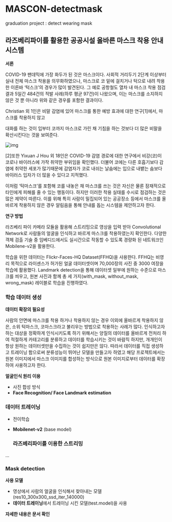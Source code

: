 # MASCON-detectmask
graduation project : detect wearing mask


## 라즈베리파이를 활용한 공공시설 올바른 마스크 착용 안내 시스템



**서론**

COVID-19 팬데믹에 가장 화두가 된 것은 마스크이다. 사회적 거리두기 2단계 이상부터 실내 전체 마스크 착용을 의무화하였으나, 마스크로 코 밑에 걸치거나 턱으로 내려 착용한 이른바 ‘턱스크’의 경우가 많이 발견된다. 그 예로 공항철도 열차 내 마스크 착용 점검 결과 5일간 484건의 적발 사례(하루 평균 97건)이 나왔으며, 이는 마스크를 소지하지 않은 것 뿐 아니라 위와 같은 경우를 포함한 결과이다.

  Christian 외 1인은 비말 감염에 있어 마스크를 통한 예방 효과에 대한 연구[1]에서, 마스크를 착용하지 않고 

대화를 하는 것이 입부터 코까지 마스크로 가린 채 기침을 하는 것보다 더 많은 비말을 확산시킨다는 것을 보여준다.

 ![img](https://lh5.googleusercontent.com/BhHNgS-z_-FpIZE_X_87Lo1uj98dR1F_80I0PVmKAoaVyrS2x_JOY5oScNTmb6lhubdEYdVRKd7FxXr0V-fhybfUCeQs-wkK909prAjUUPnKMbD5dM1Cp7Uy4WqZW6n9V9-sJzJUcH8)

[2]또한 Yixuan J Hou 외 18인은 COVID-19 감염 경로에 대한 연구에서 비강(코)이 코로나 바이러스에 가작 취약한 부위임을 확인했다. 더불어 코에는 다른 호흡기보다 감염에 취약한 세포가 많기때문에 감염자가 코로 내쉬는 날숨에는 입으로 내뱉는 숨보다 바이러스 입자가 더 많을 수 있다고 지적했다.

  이처럼 ‘턱마스크’를 포함해 코를 내놓은 채 마스크를 쓰는 것은 자신은 물론 잠재적으로 타인에게 피해를 줄 수 있는 행동이다. 하지만 이러한 착용 실태를 수시로 점검하는 것은 많은 제약이 따른다. 이를 위해 특히 사람이 밀집되어 있는 공공장소 등에서 마스크를 올바르게 착용하지 않은 경우 알림음을 통해 안내를 돕는 시스템을 제안하고자 한다.

**연구 방법**

   라즈베리 파이 카메라 모듈을 활용해 스트리밍으로 영상을 입력 받아 Convolutional Network로 사람들의 얼굴을 인식하고 바르게 마스크를 착용하였는지 확인한다. 다양한 객체 검출 기술 중 임베디드에서도 실시간으로 작동할 수 있도록 경량화 된 네트워크인 Mobilene-v2을 활용한다. 

  학습을 위한 데이터는 Flickr-Faces-HQ Dataset(FFHQ)을 사용한다. FFHQ는 비영리 목적으로 라이센스가 허가된 얼굴 데이터셋이며 70,000장의 사진 중 3000 여장을 학습에 활용했다. Landmark detection을 통해 데이터셋 일부에 원하는 수준으로 마스크를 씌우고, 원본 사진과 함께 총 세 가지(with_mask, without_mask, wrong_mask) 레이블로 학습을 진행하였다. 



### 학습 데이터 생성

**데이터 확장의 필요성** 

 사람의 안면에 마스크를 착용 하거나 착용하지 않는 경우 이외에 올바르게 착용하지 않은, 소위 턱마스크, 코마스크라고 불리우는 방법으로 착용하는 사례가 많다. 인식하고자 하는 대상을 정확하게 인식시키도록 하기 위해서는 양질의 데이터를 올바르게 전처리 하여 적절하게 카테고리를 분류하고 데이터를 학습시키는 것이 바람직 하지만, 개개인이 항상 원하는 데이터셋만을 수집하는 것이 쉽지만은 않다. 따라서 데이터를 직접 생성하고 트레이닝 함으로써 분류성능이 뛰어난 모델을 만들고자 하였고 해당 프로젝트에서는 원본 이미지에서 마스크 이미지를 합성하는 방식으로 원본 이미지로부터 데이터를 확장하여 사용하고자 한다.

**얼굴인식 원리 이용**

- 사진 합성 방식
- **Face Recognition/ Face Landmark estimation**



### 데이터 트레이닝

- 전이학습

- **Mobilenet-v2** (base model)

  

  ### 라즈베리파이를 이용한 스트리밍



...



### Mask detection



**사용 모델**

- 영상에서 사람의 얼굴을 인식해서 찾아내는 모델 (res10_300x300_ssd_iter_140000)
- **데이터 트레이닝**에서 트레이닝 시킨 모델(test.model)을 사용



**자세한 내용은 문서 확인**
